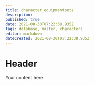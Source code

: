 ```yaml
---
title: character_equipmentsets
description: 
published: true
date: 2021-08-30T07:22:38.935Z
tags: database, master, characters
editor: markdown
dateCreated: 2021-08-30T07:22:38.935Z
---
```


# Header
Your content here